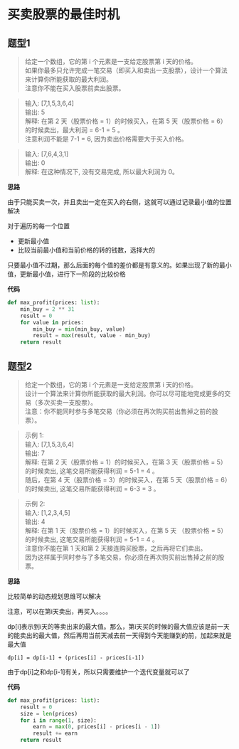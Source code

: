 # 买卖股票的最佳时机

## 题型1
> 给定一个数组，它的第 i 个元素是一支给定股票第 i 天的价格。  
如果你最多只允许完成一笔交易（即买入和卖出一支股票），设计一个算法来计算你所能获取的最大利润。  
注意你不能在买入股票前卖出股票。  

> 输入: [7,1,5,3,6,4]  
输出: 5  
解释: 在第 2 天（股票价格 = 1）的时候买入，在第 5 天（股票价格 = 6）的时候卖出，最大利润 = 6-1 = 5 。  
注意利润不能是 7-1 = 6, 因为卖出价格需要大于买入价格。  

> 输入: [7,6,4,3,1]  
输出: 0  
解释: 在这种情况下, 没有交易完成, 所以最大利润为 0。  

**思路**

由于只能买卖一次，并且卖出一定在买入的右侧，这就可以通过记录最小值的位置解决

对于遍历的每一个位置
- 更新最小值
- 比较当前最小值和当前价格的转的钱数，选择大的
  
只要最小值不过期，那么后面的每个值的差价都是有意义的。如果出现了新的最小值，更新最小值，进行下一阶段的比较价格

**代码**

```python
def max_profit(prices: list):
    min_buy = 2 ** 31
    result = 0
    for value in prices:
        min_buy = min(min_buy, value)
        result = max(result, value - min_buy)
    return result
```

## 题型2
>给定一个数组，它的第 i 个元素是一支给定股票第 i 天的价格。  
设计一个算法来计算你所能获取的最大利润。你可以尽可能地完成更多的交易（多次买卖一支股票）。  
注意：你不能同时参与多笔交易（你必须在再次购买前出售掉之前的股票）。  

>示例 1:  
输入: [7,1,5,3,6,4]  
输出: 7  
解释: 在第 2 天（股票价格 = 1）的时候买入，在第 3 天（股票价格 = 5）的时候卖出, 这笔交易所能获得利润 = 5-1 = 4 。  
随后，在第 4 天（股票价格 = 3）的时候买入，在第 5 天（股票价格 = 6）的时候卖出, 这笔交易所能获得利润 = 6-3 = 3 。

>示例 2:  
输入: [1,2,3,4,5]  
输出: 4  
解释: 在第 1 天（股票价格 = 1）的时候买入，在第 5 天 （股票价格 = 5）的时候卖出, 这笔交易所能获得利润 = 5-1 = 4 。  
注意你不能在第 1 天和第 2 天接连购买股票，之后再将它们卖出。  
因为这样属于同时参与了多笔交易，你必须在再次购买前出售掉之前的股票。

**思路**

比较简单的动态规划思维可以解决

注意，可以在第i天卖出，再买入。。。。

dp[i]表示到i天的等卖出来的最大值。那么，第i天买的时候的最大值应该是前一天的能卖出的最大值，然后再用当前天减去前一天得到今天能赚到的前，加起来就是最大值

`dp[i] = dp[i-1] + (prices[i] - prices[i-1])`

由于dp[i]之和dp[i-1]有关，所以只需要维护一个迭代变量就可以了

**代码**

```python
def max_profit(prices: list):
    result = 0
    size = len(prices)
    for i in range(1, size):
        earn = max(0, prices[i] - prices[i - 1])
        result += earn
    return result
```